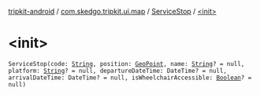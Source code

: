 [tripkit-android](../../index.md) / [com.skedgo.tripkit.ui.map](../index.md) / [ServiceStop](index.md) / [&lt;init&gt;](./-init-.md)

# &lt;init&gt;

`ServiceStop(code: `[`String`](https://kotlinlang.org/api/latest/jvm/stdlib/kotlin/-string/index.html)`, position: `[`GeoPoint`](../../skedgo.tripkit.location/-geo-point/index.md)`, name: `[`String`](https://kotlinlang.org/api/latest/jvm/stdlib/kotlin/-string/index.html)`? = null, platform: `[`String`](https://kotlinlang.org/api/latest/jvm/stdlib/kotlin/-string/index.html)`? = null, departureDateTime: DateTime? = null, arrivalDateTime: DateTime? = null, isWheelchairAccessible: `[`Boolean`](https://kotlinlang.org/api/latest/jvm/stdlib/kotlin/-boolean/index.html)`? = null)`